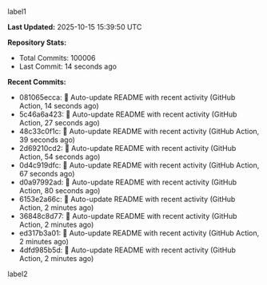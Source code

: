 
label1 
<!-- ACTIVITY_START -->
**Last Updated:** 2025-10-15 15:39:50 UTC

**Repository Stats:**
- Total Commits: 100006
- Last Commit: 14 seconds ago

**Recent Commits:**
- 081065ecca: 🤖 Auto-update README with recent activity (GitHub Action, 14 seconds ago)
- 5c46a6a423: 🤖 Auto-update README with recent activity (GitHub Action, 27 seconds ago)
- 48c33c0f1c: 🤖 Auto-update README with recent activity (GitHub Action, 39 seconds ago)
- 2d69210cd2: 🤖 Auto-update README with recent activity (GitHub Action, 54 seconds ago)
- 0d4c919dfc: 🤖 Auto-update README with recent activity (GitHub Action, 67 seconds ago)
- d0a97992ad: 🤖 Auto-update README with recent activity (GitHub Action, 80 seconds ago)
- 6153e2a66c: 🤖 Auto-update README with recent activity (GitHub Action, 2 minutes ago)
- 36848c8d77: 🤖 Auto-update README with recent activity (GitHub Action, 2 minutes ago)
- ed317b3a01: 🤖 Auto-update README with recent activity (GitHub Action, 2 minutes ago)
- 4dfd985b5d: 🤖 Auto-update README with recent activity (GitHub Action, 2 minutes ago)
<!-- ACTIVITY_END -->

label2
